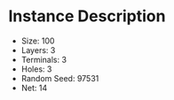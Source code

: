 # Instance Description

* Size: 100
* Layers: 3
* Terminals: 3
* Holes: 3
* Random Seed: 97531
* Net: 14
